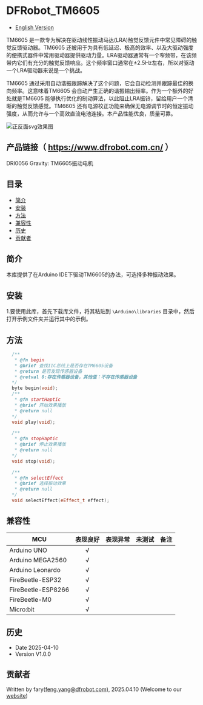 # DFRobot_TM6605

* [English Version](./README.md)

TM6605 是一款专为解决在驱动线性振动马达(LRA)触觉反馈元件中常见障碍的触觉反馈驱动器。TM6605 还被用于为具有低延迟、极高的效率、以及大驱动强度的便携式器件中常用驱动器提供驱动力量。LRA驱动器通常有一个窄频带，在该频带内它们有充分的触觉反馈响应。这个频率窗口通常在±2.5Hz左右，所以对驱动一个LRA驱动器来说是一个挑战。

TM6605 通过采用自动谐振跟踪解决了这个问题，它会自动检测并跟踪最佳的换向频率。这意味着TM6605 会自动产生正确的谐振输出频率。作为一个额外的好处就是TM6605 能够执行优化的制动算法，以此阻止LRA振铃，留给用户一个清晰的触觉反馈感觉。TM6605 还有电源校正功能来确保无电源调节时的恒定振动强度，从而允许与一个高效直流电池连接。本产品性能优良，质量可靠。

![正反面svg效果图](../resources/images/DRI0056.png)

## 产品链接（ https://www.dfrobot.com.cn/ ）

DRI0056 Gravity: TM6605振动电机

## 目录

* [简介](#简介)
* [安装](#安装)
* [方法](#方法)
* [兼容性](#兼容性)
* [历史](#历史)
* [贡献者](#贡献者)

## 简介

本库提供了在Arduino IDE下驱动TM6605的办法，可选择多种振动效果。

## 安装

1.要使用此库，首先下载库文件，将其粘贴到 `\Arduino\libraries` 目录中，然后打开示例文件夹并运行其中的示例。

## 方法
```c++
  /**
   * @fn begin
   * @brief 查找IIC总线上是否存在TM6605设备
   * @return 是否发现传感器设备
   * @retval 0:存在传感器设备，其他值：不存在传感器设备
  */ 
  byte begin(void);
  /**
   * @fn startHaptic
   * @brief 开始效果播放
   * @return null
  */
  void play(void);

  /**
   * @fn stopHaptic
   * @brief 停止效果播放
   * @return null
  */
  void stop(void);

  /**
   * @fn selectEffect
   * @brief 选择振动效果
   * @return null
  */
  void selectEffect(eEffect_t effect);

```


## 兼容性

MCU                | 表现良好	|表现异常	|未测试	|备注 |
------------------ | :----------: | :----------: | :---------: | -----
Arduino UNO        |      √       |              |             | 
Arduino MEGA2560        |      √       |              |             | 
Arduino Leonardo        |      √       |              |             | 
FireBeetle-ESP32        |      √       |              |             | 
FireBeetle-ESP8266        |      √       |              |             | 
FireBeetle-M0        |      √       |              |             | 
Micro:bit        |      √       |              |             |


## 历史

- Date 2025-04-10
- Version V1.0.0


## 贡献者

Written by fary(feng.yang@dfrobot.com), 2025.04.10 (Welcome to our [website](https://www.dfrobot.com.cn/))
